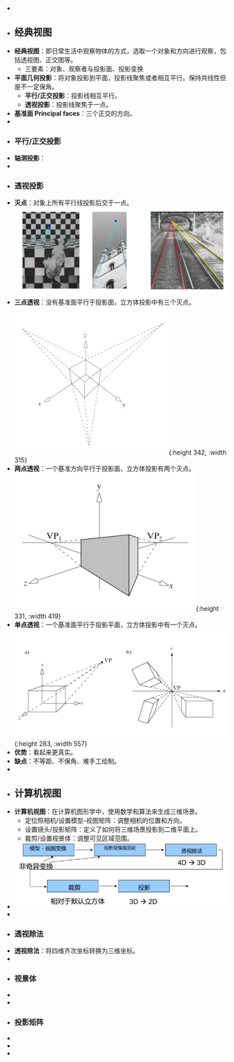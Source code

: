 -
- ## 经典视图
- **经典视图**：即日常生活中观察物体的方式，选取一个对象和方向进行观察，包括透视图、正交图等。
	- 三要素：对象、观察者与投影面、投影变换
- **平面几何投影**：将对象投影到平面，投影线聚焦或者相互平行。保持共线性但是不一定保角。
	- **平行/正交投影**：投影线相互平行。
	- **透视投影**：投影线聚焦于一点。
- **基准面 Principal faces**：三个正交的方向。
-
- ### 平行/正交投影
- **轴测投影**：
-
- ### 透视投影
- **灭点**：对象上所有平行线投影后交于一点。
  ![image.png](../assets/image_1734689437645_0.png)
- **三点透视**：没有基准面平行于投影面，立方体投影中有三个灭点。
  ![image.png](../assets/image_1734689487546_0.png){:height 342, :width 315}
- **两点透视**：一个基准方向平行于投影面，立方体投影有两个灭点。
  ![image.png](../assets/image_1734689530571_0.png){:height 331, :width 419}
- **单点透视**：一个基准面平行于投影平面，立方体投影中有一个灭点。
  ![image.png](../assets/image_1734689578410_0.png){:height 283, :width 557}
- **优势**：看起来更真实。
- **缺点**：不等距、不保角、难手工绘制。
-
- ## 计算机视图
- **计算机视图**：在计算机图形学中，使用数学和算法来生成三维场景。
	- 定位照相机/设置模型-视图矩阵：调整相机的位置和方向。
	- 设置镜头/投影矩阵：定义了如何将三维场景投影到二维平面上。
	- 裁剪/设置视景体：调整可见区域范围。
- ![image.png](../assets/image_1734690521522_0.png)
-
- ### 透视除法
- **透视除法**：将四维齐次坐标转换为三维坐标。
-
- ### 视景体
-
-
- ### 投影矩阵
-
-
-